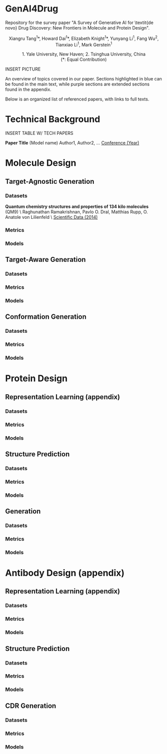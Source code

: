 # GenAI4Drug

Repository for the survey paper "A Survey of Generative AI for \textit{de novo} Drug Discovery: New Frontiers in Molecule and Protein Design".

<p align="center">
Xiangru Tang<sup>1</sup>*, Howard Dai<sup>1</sup>*, Elizabeth Knight<sup>1</sup>*, Yunyang Li<sup>1</sup>, Fang Wu<sup>2</sup>, Tianxiao Li<sup>1</sup>, Mark Gerstein<sup>1</sup>
</p> 

<p align="center">
1. Yale University, New Haven; 2. Tsinghua University, China<br>
 (*: Equal Contribution)
</p> 


INSERT PICTURE

An overview of topics covered in our paper. Sections highlighted in blue can be found in the main text, while purple sections are extended sections found in the appendix.  

Below is an organized list of referenced papers, with links to full texts.

# Technical Background 


INSERT TABLE W/ TECH PAPERS

**Paper Title** (Model name) 
 Author1, Author2, ... 
 [Conference (Year)](link)

# Molecule Design 

## Target-Agnostic Generation

### Datasets
**Quantum chemistry structures and properties of 134 kilo molecules** (QM9) \\ 
Raghunathan Ramakrishnan, Pavlo O. Dral, Matthias Rupp, O. Anatole von Lilienfeld \\ 
[Scientific Data (2014)](https://www.nature.com/articles/sdata201422)

### Metrics

### Models

## Target-Aware Generation

### Datasets

### Metrics

### Models

## Conformation Generation

### Datasets

### Metrics

### Models



# Protein Design


## Representation Learning (appendix)

### Datasets

### Metrics

### Models


## Structure Prediction

### Datasets

### Metrics

### Models


## Generation 

### Datasets

### Metrics

### Models




# Antibody Design (appendix)


## Representation Learning (appendix)

### Datasets

### Metrics

### Models


## Structure Prediction

### Datasets

### Metrics

### Models


## CDR Generation 

### Datasets

### Metrics

### Models
